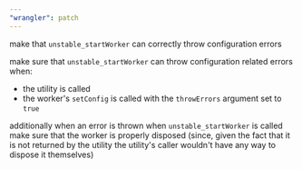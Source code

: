 ```yaml
---
"wrangler": patch
---
```


make that `unstable_startWorker` can correctly throw configuration errors

make sure that `unstable_startWorker` can throw configuration related errors when:

- the utility is called
- the worker's `setConfig` is called with the `throwErrors` argument set to `true`

additionally when an error is thrown when `unstable_startWorker` is called make sure
that the worker is properly disposed (since, given the fact that it is not returned
by the utility the utility's caller wouldn't have any way to dispose it themselves)
